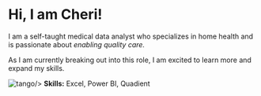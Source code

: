 # Hi, I am Cheri!

I am a self-taught medical data analyst who specializes in home health and is passionate about <em>enabling quality care.</em>

As I am currently breaking out into this role, I am excited to learn more and expand my skills.

<img src="desktop/tango.png" alt="tango" />/> <strong>Skills:</strong> Excel, Power BI, Quadient
